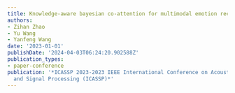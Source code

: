 ```yaml
---
title: Knowledge-aware bayesian co-attention for multimodal emotion recognition
authors:
- Zihan Zhao
- Yu Wang
- Yanfeng Wang
date: '2023-01-01'
publishDate: '2024-04-03T06:24:20.902588Z'
publication_types:
- paper-conference
publication: '*ICASSP 2023-2023 IEEE International Conference on Acoustics, Speech
  and Signal Processing (ICASSP)*'
---
```

